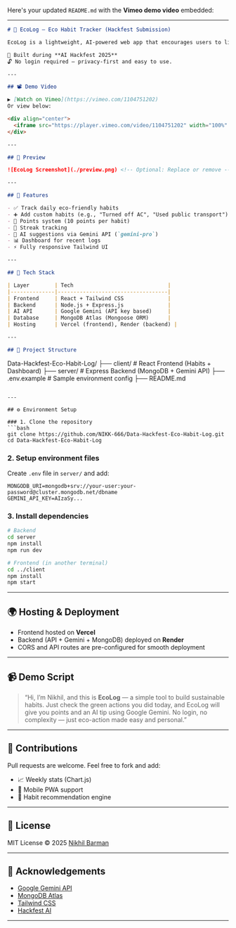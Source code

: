 Here's your updated `README.md` with the **Vimeo demo video** embedded:

---

```markdown
# 🌱 EcoLog – Eco Habit Tracker (Hackfest Submission)

EcoLog is a lightweight, AI-powered web app that encourages users to live a more sustainable life by tracking small eco-friendly habits. It rewards actions with points and provides personalized green living tips using **Google Gemini AI**.

🚀 Built during **AI Hackfest 2025**  
🔓 No login required — privacy-first and easy to use.

---

## 📽️ Demo Video

▶️ [Watch on Vimeo](https://vimeo.com/1104751202)  
Or view below:

<div align="center">
  <iframe src="https://player.vimeo.com/video/1104751202" width="100%" height="400" frameborder="0" allow="autoplay; fullscreen" allowfullscreen></iframe>
</div>

---

## 📸 Preview

![EcoLog Screenshot](./preview.png) <!-- Optional: Replace or remove -->

---

## 🎯 Features

- ✅ Track daily eco-friendly habits
- ➕ Add custom habits (e.g., "Turned off AC", "Used public transport")
- 💯 Points system (10 points per habit)
- 🔁 Streak tracking
- 🤖 AI suggestions via Gemini API (`gemini-pro`)
- 📊 Dashboard for recent logs
- ⚡ Fully responsive Tailwind UI

---

## 🧱 Tech Stack

| Layer        | Tech                              |
|--------------|-----------------------------------|
| Frontend     | React + Tailwind CSS              |
| Backend      | Node.js + Express.js              |
| AI API       | Google Gemini (API key based)     |
| Database     | MongoDB Atlas (Mongoose ORM)      |
| Hosting      | Vercel (frontend), Render (backend) |

---

## 📂 Project Structure

```

Data-Hackfest-Eco-Habit-Log/
├── client/         # React Frontend (Habits + Dashboard)
├── server/         # Express Backend (MongoDB + Gemini API)
├── .env.example    # Sample environment config
├── README.md

````

---

## ⚙️ Environment Setup

### 1. Clone the repository
```bash
git clone https://github.com/NIKK-666/Data-Hackfest-Eco-Habit-Log.git
cd Data-Hackfest-Eco-Habit-Log
````

### 2. Setup environment files

Create `.env` file in `server/` and add:

```env
MONGODB_URI=mongodb+srv://your-user:your-password@cluster.mongodb.net/dbname
GEMINI_API_KEY=AIzaSy...
```

### 3. Install dependencies

```bash
# Backend
cd server
npm install
npm run dev

# Frontend (in another terminal)
cd ../client
npm install
npm start
```

---

## 🌍 Hosting & Deployment

* Frontend hosted on **Vercel**
* Backend (API + Gemini + MongoDB) deployed on **Render**
* CORS and API routes are pre-configured for smooth deployment

---

## 📹 Demo Script

> “Hi, I’m Nikhil, and this is **EcoLog** — a simple tool to build sustainable habits.
> Just check the green actions you did today, and EcoLog will give you points and an AI tip using Google Gemini.
> No login, no complexity — just eco-action made easy and personal.”

---

## 🤝 Contributions

Pull requests are welcome. Feel free to fork and add:

* 📈 Weekly stats (Chart.js)
* 📱 Mobile PWA support
* 🧠 Habit recommendation engine

---

## 📄 License

MIT License © 2025 [Nikhil Barman](https://github.com/NIKK-666)

---

## 🙌 Acknowledgements

* [Google Gemini API](https://ai.google.dev/)
* [MongoDB Atlas](https://www.mongodb.com/cloud/atlas)
* [Tailwind CSS](https://tailwindcss.com/)
* [Hackfest AI](https://mlh.io/)

---

```

